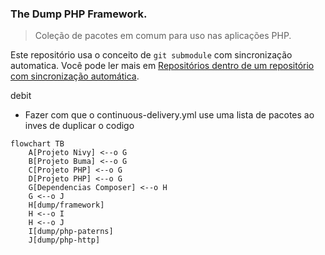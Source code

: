 ### The Dump PHP Framework.

> Coleção de pacotes em comum para uso nas aplicações PHP. 

Este repositório usa o conceito de `git submodule` com sincronização automatica. Você pode ler mais em [Repositórios dentro de um repositório com sincronização automática](https://github.com/dumptecnologia/.github/wiki/%F0%9F%93%95-Tutoriais#reposit%C3%B3rios-dentro-de-um-reposit%C3%B3rio-com-sincroniza%C3%A7%C3%A3o-autom%C3%A1tica).

debit

 - Fazer com que o continuous-delivery.yml use uma lista de pacotes ao inves de duplicar o codigo

```mermaid
flowchart TB
    A[Projeto Nivy] <--o G
    B[Projeto Buma] <--o G
    C[Projeto PHP] <--o G
    D[Projeto PHP] <--o G
    G[Dependencias Composer] <--o H
    G <--o J
    H[dump/framework]
    H <--o I
    H <--o J
    I[dump/php-paterns]
    J[dump/php-http]
    
```

[//]: # (```mermaid)

[//]: # (flowchart TB)

[//]: # (    a[Dependencias Composer] <--o H)

[//]: # (    b[Dependencias Composer] <--o H)

[//]: # (    c[Dependencias Composer] <--o H)

[//]: # (    d[Dependencias Composer] <--o H)

[//]: # (    e[Dependencias Composer])

[//]: # (    H <--o N)

[//]: # (    H <--o M)

[//]: # (    d <--o M)

[//]: # (    n[Dependencias Composer])

[//]: # (    m[Dependencias Composer])

[//]: # (    )
[//]: # (    subgraph A[Projeto Nivy])

[//]: # (    a)

[//]: # (    end)

[//]: # (    subgraph B[Projeto Buma])

[//]: # (    b)

[//]: # (    end)

[//]: # (    subgraph C[Projeto PHP])

[//]: # (    c)

[//]: # (    end)

[//]: # (    subgraph D[Projeto PHP])

[//]: # (    d)

[//]: # (    end)

[//]: # (    subgraph H[dump/framework])

[//]: # (    e)

[//]: # (    end)

[//]: # (    subgraph N[dump/php-paterns])

[//]: # (    m)

[//]: # (    end)

[//]: # (    subgraph M[dump/php-http])

[//]: # (    n)

[//]: # (    end)

[//]: # (```)